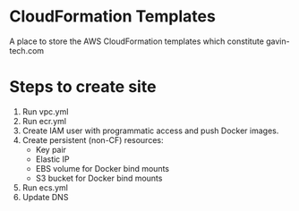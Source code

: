 # CloudFormation Templates
A place to store the AWS CloudFormation templates which constitute gavin-tech.com

# Steps to create site
1. Run vpc.yml
1. Run ecr.yml
1. Create IAM user with programmatic access and push Docker images.
1. Create persistent (non-CF) resources:
    * Key pair
    * Elastic IP
    * EBS volume for Docker bind mounts
    * S3 bucket for Docker bind mounts
1. Run ecs.yml
1. Update DNS
